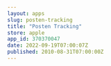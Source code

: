 ```yaml
---
layout: apps
slug: posten-tracking
title: "Posten Tracking"
store: apple
app_id: 370370047
date: 2022-09-19T07:00:07Z
published: 2010-08-31T07:00:00Z
---
```


